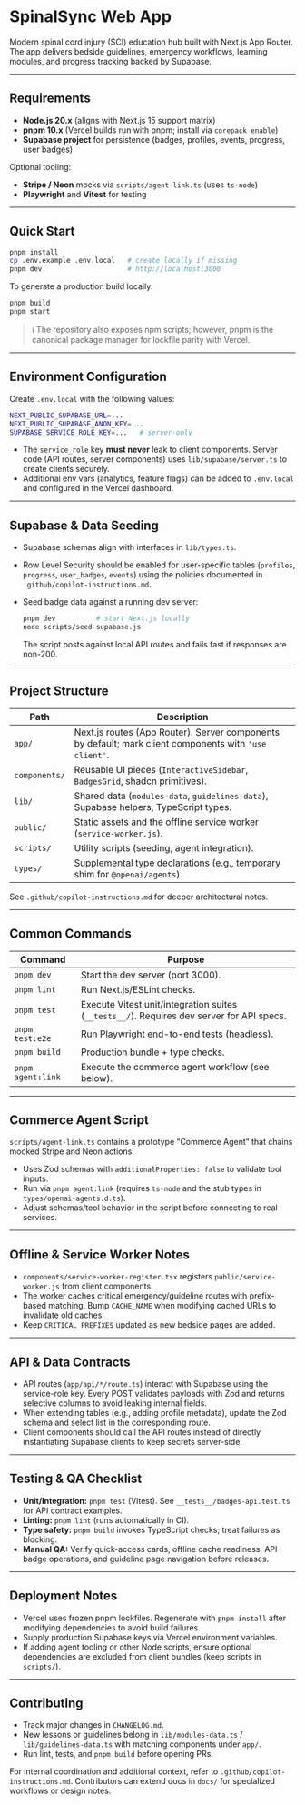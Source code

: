 # SpinalSync Web App

Modern spinal cord injury (SCI) education hub built with Next.js App Router. The app delivers bedside guidelines, emergency workflows, learning modules, and progress tracking backed by Supabase.

---

## Requirements

- **Node.js 20.x** (aligns with Next.js 15 support matrix)
- **pnpm 10.x** (Vercel builds run with pnpm; install via `corepack enable`)
- **Supabase project** for persistence (badges, profiles, events, progress, user badges)

Optional tooling:
- **Stripe / Neon** mocks via `scripts/agent-link.ts` (uses `ts-node`)
- **Playwright** and **Vitest** for testing

---

## Quick Start

```bash
pnpm install
cp .env.example .env.local   # create locally if missing
pnpm dev                     # http://localhost:3000
```

To generate a production build locally:

```bash
pnpm build
pnpm start
```

> ℹ️ The repository also exposes npm scripts; however, pnpm is the canonical package manager for lockfile parity with Vercel.

---

## Environment Configuration

Create `.env.local` with the following values:

```bash
NEXT_PUBLIC_SUPABASE_URL=...
NEXT_PUBLIC_SUPABASE_ANON_KEY=...
SUPABASE_SERVICE_ROLE_KEY=...   # server-only
```

- The `service_role` key **must never** leak to client components. Server code (API routes, server components) uses `lib/supabase/server.ts` to create clients securely.
- Additional env vars (analytics, feature flags) can be added to `.env.local` and configured in the Vercel dashboard.

---

## Supabase & Data Seeding

- Supabase schemas align with interfaces in `lib/types.ts`.
- Row Level Security should be enabled for user-specific tables (`profiles`, `progress`, `user_badges`, `events`) using the policies documented in `.github/copilot-instructions.md`.
- Seed badge data against a running dev server:

  ```bash
  pnpm dev          # start Next.js locally
  node scripts/seed-supabase.js
  ```

  The script posts against local API routes and fails fast if responses are non-200.

---

## Project Structure

| Path | Description |
| ---- | ----------- |
| `app/` | Next.js routes (App Router). Server components by default; mark client components with `'use client'`. |
| `components/` | Reusable UI pieces (`InteractiveSidebar`, `BadgesGrid`, shadcn primitives). |
| `lib/` | Shared data (`modules-data`, `guidelines-data`), Supabase helpers, TypeScript types. |
| `public/` | Static assets and the offline service worker (`service-worker.js`). |
| `scripts/` | Utility scripts (seeding, agent integration). |
| `types/` | Supplemental type declarations (e.g., temporary shim for `@openai/agents`). |

See `.github/copilot-instructions.md` for deeper architectural notes.

---

## Common Commands

| Command | Purpose |
| ------- | ------- |
| `pnpm dev` | Start the dev server (port 3000). |
| `pnpm lint` | Run Next.js/ESLint checks. |
| `pnpm test` | Execute Vitest unit/integration suites (`__tests__/`). Requires dev server for API specs. |
| `pnpm test:e2e` | Run Playwright end-to-end tests (headless). |
| `pnpm build` | Production bundle + type checks. |
| `pnpm agent:link` | Execute the commerce agent workflow (see below). |

---

## Commerce Agent Script

`scripts/agent-link.ts` contains a prototype “Commerce Agent” that chains mocked Stripe and Neon actions.

- Uses Zod schemas with `additionalProperties: false` to validate tool inputs.
- Run via `pnpm agent:link` (requires `ts-node` and the stub types in `types/openai-agents.d.ts`).
- Adjust schemas/tool behavior in the script before connecting to real services.

---

## Offline & Service Worker Notes

- `components/service-worker-register.tsx` registers `public/service-worker.js` from client components.
- The worker caches critical emergency/guideline routes with prefix-based matching. Bump `CACHE_NAME` when modifying cached URLs to invalidate old caches.
- Keep `CRITICAL_PREFIXES` updated as new bedside pages are added.

---

## API & Data Contracts

- API routes (`app/api/*/route.ts`) interact with Supabase using the service-role key. Every POST validates payloads with Zod and returns selective columns to avoid leaking internal fields.
- When extending tables (e.g., adding profile metadata), update the Zod schema and select list in the corresponding route.
- Client components should call the API routes instead of directly instantiating Supabase clients to keep secrets server-side.

---

## Testing & QA Checklist

- **Unit/Integration:** `pnpm test` (Vitest). See `__tests__/badges-api.test.ts` for API contract examples.
- **Linting:** `pnpm lint` (runs automatically in CI).
- **Type safety:** `pnpm build` invokes TypeScript checks; treat failures as blocking.
- **Manual QA:** Verify quick-access cards, offline cache readiness, API badge operations, and guideline page navigation before releases.

---

## Deployment Notes

- Vercel uses frozen pnpm lockfiles. Regenerate with `pnpm install` after modifying dependencies to avoid build failures.
- Supply production Supabase keys via Vercel environment variables.
- If adding agent tooling or other Node scripts, ensure optional dependencies are excluded from client bundles (keep scripts in `scripts/`).

---

## Contributing

- Track major changes in `CHANGELOG.md`.
- New lessons or guidelines belong in `lib/modules-data.ts` / `lib/guidelines-data.ts` with matching components under `app/`.
- Run lint, tests, and `pnpm build` before opening PRs.

For internal coordination and additional context, refer to `.github/copilot-instructions.md`. Contributors can extend docs in `docs/` for specialized workflows or design notes.
